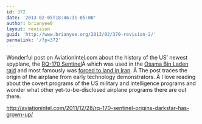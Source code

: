 ```yaml
---
id: 372
date: '2013-02-05T18:46:31-05:00'
author: brianyee0
layout: revision
guid: 'http://www.brianyee.org/2013/02/370-revision-2/'
permalink: '/?p=372'
---
```


Wonderful post on AviationIntel.com about the history of the US’ newest spyplane, the [RQ-170 Sentinel](http://en.wikipedia.org/wiki/Lockheed_Martin_RQ-170_Sentinel)Â which was used in the [Osama Bin Laden raid](http://en.wikipedia.org/wiki/Death_of_Osama_bin_Laden) and most famously was [forced to land in Iran](http://en.wikipedia.org/wiki/Iran%E2%80%93U.S._RQ-170_incident). Â The post traces the origin of the airplane from early technology demonstrators. Â I love reading about the covert programs of the US military and intelligence programs and wonder what other yet-to-be-disclosed airplane programs there are out there.

<http://aviationintel.com/2011/12/28/rq-170-sentinel-origins-darkstar-has-grown-up/>